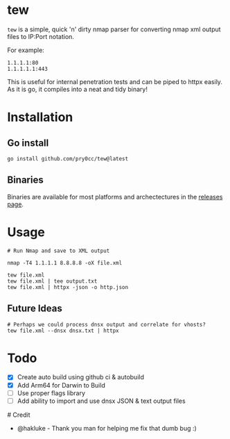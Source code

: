 # tew
`tew` is a simple, quick 'n' dirty nmap parser for converting nmap xml output files to IP:Port notation.

For example:

```
1.1.1.1:80
1.1.1.1.1:443
```

This is useful for internal penetration tests and can be piped to httpx easily. As it is go, it compiles into a neat and tidy binary! 

# Installation

## Go install
```
go install github.com/pry0cc/tew@latest
```

## Binaries
Binaries are available for most platforms and archectectures in the [releases page](https://github.com/pry0cc/tew/releases/latest).

# Usage
```
# Run Nmap and save to XML output

nmap -T4 1.1.1.1 8.8.8.8 -oX file.xml

tew file.xml
tew file.xml | tee output.txt
tew file.xml | httpx -json -o http.json
```

## Future Ideas
```
# Perhaps we could process dnsx output and correlate for vhosts?
tew file.xml --dnsx dnsx.txt | httpx 
```

# Todo
- [x] Create auto build using github ci & autobuild
- [x] Add Arm64 for Darwin to Build
- [ ] Use proper flags library
- [ ] Add ability to import and use dnsx JSON & text output files

# Credit
- @hakluke - Thank you man for helping me fix that dumb bug :) 
